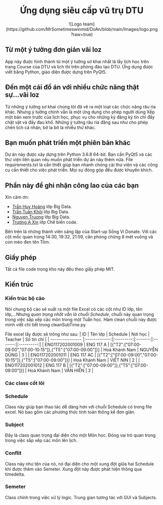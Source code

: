 <div align="center">
    <h1>Ứng dụng siêu cấp vũ trụ DTU</h1>
    ![Logo team](https://github.com/MrSometimeswinmid/DoAn/blob/main/Images/logo.png?raw=true)
</div>

## Từ một ý tưởng đơn giản vãi loz
App này được hình thành từ một ý tưởng sơ khai nhất là lấy lịch học trên trang Course của DTU và lịch thi trên
phòng đào tạo DTU. Ứng dụng được viết bằng Python, giao diện được dựng trên PyQt5.
## Đến một cái đồ án với nhiều chức năng thật sự...vãi loz
Từ những ý tưởng sơ khai chúng tôi đã vẽ ra một loạt các chức năng râu ria khác. Nhưng ý tưởng chính vẫn là một
ứng dụng cho phép người dùng Xếp một bản xem trước của lịch học, phục vụ cho những kỳ đăng ký tín chỉ đầy chật vật
và đầy đau khổ. Những ý tưởng râu ria đằng sau như cho phép chèn lịch cá nhân, bờ la bờ la nhiều thứ khác.
## Bạn muốn phát triển một phiên bản khác
Dự án này được xây dựng trên Python 3.6.8 64-bit. Bạn cần PyQt5 và các thư viện liên quan nếu muốn phát triển dự án này thêm nữa.
File requirements.txt là cần thiết giúp bạn nhanh chóng cài thư viện và các công cụ cần thiết cho việc phát triển.
Mọi sự đóng góp đều được khuyến khích.
## Phần này để ghi nhận công lao của các bạn
Xin cảm ơn:
* [Trần Huy Hoàng](https://www.facebook.com/kietchay100) lớp Big Data.
* [Trần Tuấn Khôi](https://www.facebook.com/profile.php?id=100010060428020) lớp Big Data.
* [Nguyen Truong](https://www.facebook.com/truongbede.me/) lớp Big Data.
* [Trương A Xin](https://www.facebook.com/truongaxin/) lớp Chế biến code.

Bên trên là những thành viên sáng lập của Start-up Sống Vì Donate. Với các cột mốc quan trọng 14:30, 19:32, 21:59, căn phòng chừng 8 mét vuông và con mèo đen tên Tôm.
## Giấy phép
Tất cả file code trong kho này đều theo giấy phép MIT.
## Kiến trúc
### Kiến trúc bộ cào
Nói chung bộ cào sẽ xuất ra một file Excel có các cột như ID lớp, tên lớp,...Nhưng *quan trọng nhất vẫn là chuỗi Schedule*, chuỗi này quan trọng trong việc sắp xếp các môn trong một Tuần học. Hàm clean chuỗi này được mình viết chi tiết trong cleanSubTime.py

File excel lấy được sẽ trông như sau:
| ID               | Tên lớp       | Schedule  | Nơi học | Teacher | Số tín chỉ |
| ---------------- |:-------------:|:---------:|:-------:|:-------:|:----------:|
| ENG117202001009  | ENG 117 A     | [{"T2":["07:00-09:00","07:00-10:15"]},{"T5":["07:00-09:00"]}]   | Hoà Khánh Nam | NGUYỄN DŨNG | 3 |
| ENG117202001011  | ENG 117 AC    | [{"T2":["07:00-09:00","07:00-10:15"]},{"T5":["07:00-09:00"]}]   | Hoà Khánh Nam | VIẾT NIN    | 2 |
| ENG117202001012  | ENG 117 B     | [{"T2":["07:00-09:00"]},{"T5":["07:00-09:00"]}]                 | Hoà Khánh Nam | VĂN HIỀN    | 2 |
### Các class cốt lõi
### Schedule
Class này giúp bạn thao tác dễ dàng hơn với chuỗi Schedule có trong file excel. Nó bao gồm các phương thức tính toán thông kế đơn giản.
### Subject
Đây là class quan trọng đại diện cho một Môn học. Đóng vai trò quan trọng trong việc sắp xếp các môn lên lịch.
### Conflit
Class này như tên của nó, nó đại diện cho một xung đột giữa hai Schedule khi được thêm vào Semeter. Xung đột này được phát hiện thông
qua timedelta.
### Semeter
Class chính trong việc xử lý logic. Trung gian tương tác với GUI và Subjects.
